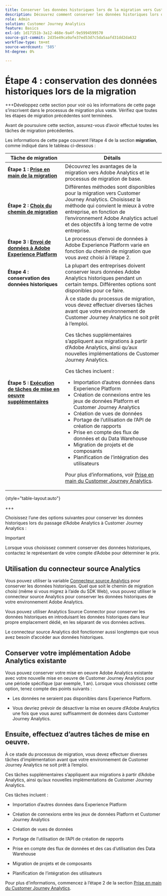 ```yaml
---
title: Conserver les données historiques lors de la migration vers Customer Journey Analytics
description: Découvrez comment conserver les données historiques lors de la migration vers Customer Journey Analytics
role: Admin
solution: Customer Journey Analytics
feature: Basics
exl-id: 1d17151b-3a12-468e-9a4f-9e5994599570
source-git-commit: 2d35e49ca9afe37ed53d7c5da5aafd31dd2da632
workflow-type: tm+mt
source-wordcount: '585'
ht-degree: 0%

---
```


# Étape 4 : conservation des données historiques lors de la migration

+++Développez cette section pour voir où les informations de cette page s’inscrivent dans le processus de migration plus vaste. Vérifiez que toutes les étapes de migration précédentes sont terminées.

Avant de poursuivre cette section, assurez-vous d’avoir effectué toutes les tâches de migration précédentes.

Les informations de cette page couvrent l’étape 4 de la section **migration**, comme indiqué dans le tableau ci-dessous :

| Tâche de migration | Détails |
|---------|----------|
| **Étape 1 : [Prise en main de la migration](/help/getting-started/cja-migration/cja-migration-getstarted.md)** | Découvrez les avantages de la migration vers Adobe Analytics et le processus de migration de base. |
| **Étape 2 : [Choix du chemin de migration](/help/getting-started/cja-migration/cja-migration-path.md)** | Différentes méthodes sont disponibles pour la migration vers Customer Journey Analytics. Choisissez la méthode qui convient le mieux à votre entreprise, en fonction de l’environnement Adobe Analytics actuel et des objectifs à long terme de votre entreprise. |
| **Étape 3 : [Envoi de données à Adobe Experience Platform](/help/getting-started/cja-migration/cja-migration-send-to-platform.md)** | Le processus d’envoi de données à Adobe Experience Platform varie en fonction du chemin de migration que vous avez choisi à l’étape 2. |
| <span class="preview">**Étape 4 : conservation des données historiques**</span> | <span class="preview">La plupart des entreprises doivent conserver leurs données Adobe Analytics historiques pendant un certain temps. Différentes options sont disponibles pour ce faire.</span> |
| **Étape 5 : [Exécution de tâches de mise en oeuvre supplémentaires](/help/getting-started/cja-getting-started.md)** | À ce stade du processus de migration, vous devez effectuer diverses tâches avant que votre environnement de Customer Journey Analytics ne soit prêt à l’emploi.<p>Ces tâches supplémentaires s’appliquent aux migrations à partir d’Adobe Analytics, ainsi qu’aux nouvelles implémentations de Customer Journey Analytics.</p><p>Ces tâches incluent :</p><ul><li>Importation d’autres données dans Experience Platform</li><li>Création de connexions entre les jeux de données Platform et Customer Journey Analytics</li><li>Création de vues de données</li><li>Portage de l’utilisation de l’API de création de rapports</li><li>Prise en compte des flux de données et du Data Warehouse</li><li>Migration de projets et de composants</li><li>Planification de l’intégration des utilisateurs</li></ul> <p>Pour plus d’informations, voir [Prise en main du Customer Journey Analytics](/help/getting-started/cja-getting-started.md). |

{style="table-layout:auto"}

+++

Choisissez l’une des options suivantes pour conserver les données historiques lors du passage d’Adobe Analytics à Customer Journey Analytics :

>[!IMPORTANT]
>
>Lorsque vous choisissez comment conserver des données historiques, contactez le représentant de votre compte d’Adobe pour déterminer le prix.

## Utilisation du connecteur source Analytics

Vous pouvez utiliser la variable [Connecteur source Analytics](/help/data-ingestion/analytics.md) pour conserver les données historiques. Quel que soit le chemin de migration choisi (même si vous migrez à l’aide du SDK Web), vous pouvez utiliser le connecteur source Analytics pour conserver les données historiques de votre environnement Adobe Analytics.

Vous pouvez utiliser Analytics Source Connector pour conserver les données historiques en introduisant les données historiques dans leur propre emplacement dédié, en les séparant de vos données actives.

Le connecteur source Analytics doit fonctionner aussi longtemps que vous avez besoin d’accéder aux données historiques.

<!-- Another possibility in the future: Map historical data in a way that allows you to tie it to your new data.  Possible? Explain -->

## Conserver votre implémentation Adobe Analytics existante

Vous pouvez conserver votre mise en oeuvre Adobe Analytics existante avec votre nouvelle mise en oeuvre de Customer Journey Analytics pour une période spécifique (par exemple, 1 an). Lorsque vous choisissez cette option, tenez compte des points suivants :

* Les données ne seraient pas disponibles dans Experience Platform.

* Vous devriez prévoir de désactiver la mise en oeuvre d’Adobe Analytics une fois que vous aurez suffisamment de données dans Customer Journey Analytics.

## Ensuite, effectuez d’autres tâches de mise en oeuvre.

À ce stade du processus de migration, vous devez effectuer diverses tâches d’implémentation avant que votre environnement de Customer Journey Analytics ne soit prêt à l’emploi.

Ces tâches supplémentaires s’appliquent aux migrations à partir d’Adobe Analytics, ainsi qu’aux nouvelles implémentations de Customer Journey Analytics.

Ces tâches incluent :

* Importation d’autres données dans Experience Platform

* Création de connexions entre les jeux de données Platform et Customer Journey Analytics

* Création de vues de données

* Portage de l’utilisation de l’API de création de rapports

* Prise en compte des flux de données et des cas d’utilisation des Data Warehouse

* Migration de projets et de composants

* Planification de l’intégration des utilisateurs

Pour plus d’informations, commencez à l’étape 2 de la section [Prise en main du Customer Journey Analytics](/help/getting-started/cja-getting-started.md).
